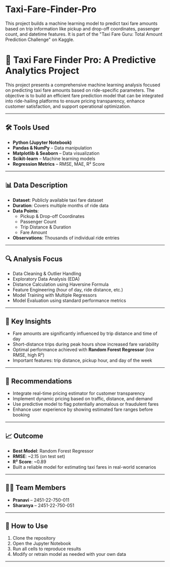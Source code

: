# Taxi-Fare-Finder-Pro
This project builds a machine learning model to predict taxi fare amounts based on trip information like pickup and drop-off coordinates, passenger count, and datetime features. It is part of the "Taxi Fare Guru: Total Amount Prediction Challenge" on Kaggle.

# 🚕 Taxi Fare Finder Pro: A Predictive Analytics Project

This project presents a comprehensive machine learning analysis focused on predicting taxi fare amounts based on ride-specific parameters. The objective is to build an efficient fare prediction model that can be integrated into ride-hailing platforms to ensure pricing transparency, enhance customer satisfaction, and support operational optimization.

---

## 🛠️ Tools Used

- **Python (Jupyter Notebook)**
- **Pandas & NumPy** – Data manipulation  
- **Matplotlib & Seaborn** – Data visualization  
- **Scikit-learn** – Machine learning models  
- **Regression Metrics** – RMSE, MAE, R² Score

---

## 📊 Data Description

- **Dataset**: Publicly available taxi fare dataset  
- **Duration**: Covers multiple months of ride data  
- **Data Points**:
  - Pickup & Drop-off Coordinates  
  - Passenger Count  
  - Trip Distance & Duration  
  - Fare Amount  
- **Observations**: Thousands of individual ride entries

---

## 🔍 Analysis Focus

- Data Cleaning & Outlier Handling  
- Exploratory Data Analysis (EDA)  
- Distance Calculation using Haversine Formula  
- Feature Engineering (hour of day, ride distance, etc.)  
- Model Training with Multiple Regressors  
- Model Evaluation using standard performance metrics

---

## 📌 Key Insights

- Fare amounts are significantly influenced by trip distance and time of day  
- Short-distance trips during peak hours show increased fare variability  
- Optimal performance achieved with **Random Forest Regressor** (low RMSE, high R²)  
- Important features: trip distance, pickup hour, and day of the week

---

## 🧠 Recommendations

- Integrate real-time pricing estimator for customer transparency  
- Implement dynamic pricing based on traffic, distance, and demand  
- Use predictive model to flag potentially anomalous or fraudulent fares  
- Enhance user experience by showing estimated fare ranges before booking

---

## 📈 Outcome

- **Best Model**: Random Forest Regressor  
- **RMSE**: ~2.15 (on test set)  
- **R² Score**: ~0.89  
- Built a reliable model for estimating taxi fares in real-world scenarios

---

## 👨‍💻 Team Members

- **Pranavi** – 2451-22-750-011  
- **Sharanya** – 2451-22-750-051

---

## 📁 How to Use

1. Clone the repository  
2. Open the Jupyter Notebook  
3. Run all cells to reproduce results  
4. Modify or retrain model as needed with your own data

---


